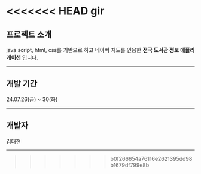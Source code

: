 <<<<<<< HEAD
gir
=======
## 프로젝트 소개

java script, html, css를 기반으로 하고 네이버 지도를 인용한 **전국 도서관 정보 애플리케이션** 입니다.

--------------------------------------------------------------------------------------

## 개발 기간

24.07.26(금) ~ 30(화) 

--------------------------------------------------------------------------------------

## 개발자
김태현

--------------------------------------------------------------------------------------
>>>>>>> b0f266654a76116e2621395dd98b1679df799e8b
